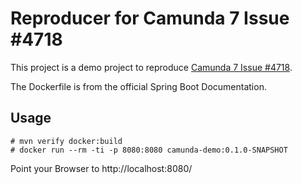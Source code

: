 # Reproducer for Camunda 7 Issue #4718

This project is a demo project to reproduce [Camunda 7 Issue #4718](https://github.com/camunda/camunda-bpm-platform/issues/4718).

The Dockerfile is from the official Spring Boot Documentation.

## Usage

```
# mvn verify docker:build
# docker run --rm -ti -p 8080:8080 camunda-demo:0.1.0-SNAPSHOT
```

Point your Browser to http://localhost:8080/ 